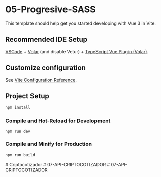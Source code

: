 # 05-Progresive-SASS

This template should help get you started developing with Vue 3 in Vite.

## Recommended IDE Setup

[VSCode](https://code.visualstudio.com/) + [Volar](https://marketplace.visualstudio.com/items?itemName=Vue.volar) (and disable Vetur) + [TypeScript Vue Plugin (Volar)](https://marketplace.visualstudio.com/items?itemName=Vue.vscode-typescript-vue-plugin).

## Customize configuration

See [Vite Configuration Reference](https://vitejs.dev/config/).

## Project Setup

```sh
npm install
```

### Compile and Hot-Reload for Development

```sh
npm run dev
```

### Compile and Minify for Production

```sh
npm run build
```
#   C r i p t o c o t i z a d o r  
 #   0 7 - A P I - C R I P T O C O T I Z A D O R  
 #   0 7 - A P I - C R I P T O C O T I Z A D O R  
 